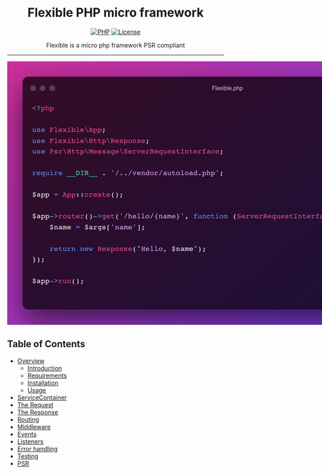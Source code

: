 <h1 align="center">
  Flexible PHP micro framework
</h1>

<p align="center">
    <a href="https://www.php.net/"><img src="https://img.shields.io/badge/PHP-8.1-777BB4.svg?style=flat-square&logo=php" alt="PHP"/></a>
    <a href="./LICENSE.md"><img src="https://img.shields.io/badge/License-MIT-yellow.svg?style=flat-square&logo=mit" alt="License"/></a>
</p>

<p align="center">
  Flexible is a micro php framework PSR compliant
</p>

<hr>

<div align="center">
  <img src="sample.png" alt="Flexible sample code" style="max-width: 1024px;">
</div>

## Table of Contents

* [Overview](#overview)
  + [Introduction](#introduction)
  + [Requirements](#requirements)
  + [Installation](#installation)
  + [Usage](#usage)
* [ServiceContainer](#service-container)
* [The Request](#the-request)
* [The Response](#the-response)
* [Routing](#routing)
* [Middleware](#middleware)
* [Events](#events)
* [Listeners](#listeners)
* [Error handling](#error-handling)
* [Testing](#testing)
* [PSR](#psr)
